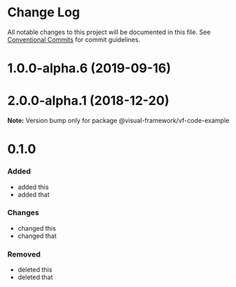 # Change Log

All notable changes to this project will be documented in this file.
See [Conventional Commits](https://conventionalcommits.org) for commit guidelines.

# 1.0.0-alpha.6 (2019-09-16)



# 2.0.0-alpha.1 (2018-12-20)

**Note:** Version bump only for package @visual-framework/vf-code-example





# 0.1.0

### Added
- added this
- added that

### Changes

- changed this
- changed that

### Removed

- deleted this
- deleted that
